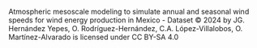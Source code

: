  Atmospheric mesoscale modeling to simulate annual and seasonal wind speeds for wind energy production in Mexico - Dataset © 2024 by JG. Hernández Yepes, O. Rodríguez-Hernández, C.A. López-Villalobos, O. Martínez-Alvarado is licensed under CC BY-SA 4.0 
